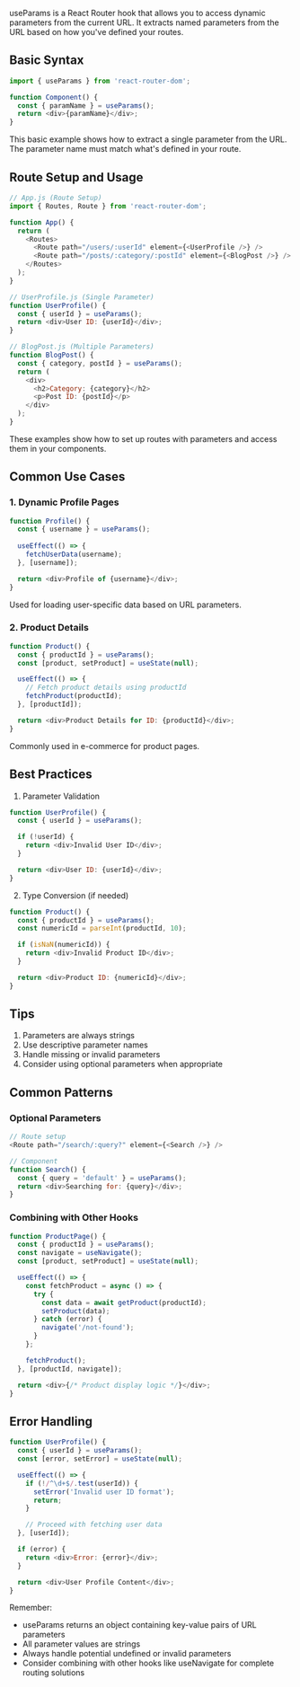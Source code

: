 useParams is a React Router hook that allows you to access dynamic parameters from the current URL. It extracts named parameters from the URL based on how you've defined your routes.

## Basic Syntax

```javascript
import { useParams } from 'react-router-dom';

function Component() {
  const { paramName } = useParams();
  return <div>{paramName}</div>;
}
```
This basic example shows how to extract a single parameter from the URL. The parameter name must match what's defined in your route.

## Route Setup and Usage

```javascript
// App.js (Route Setup)
import { Routes, Route } from 'react-router-dom';

function App() {
  return (
    <Routes>
      <Route path="/users/:userId" element={<UserProfile />} />
      <Route path="/posts/:category/:postId" element={<BlogPost />} />
    </Routes>
  );
}

// UserProfile.js (Single Parameter)
function UserProfile() {
  const { userId } = useParams();
  return <div>User ID: {userId}</div>;
}

// BlogPost.js (Multiple Parameters)
function BlogPost() {
  const { category, postId } = useParams();
  return (
    <div>
      <h2>Category: {category}</h2>
      <p>Post ID: {postId}</p>
    </div>
  );
}
```
These examples show how to set up routes with parameters and access them in your components.

## Common Use Cases

### 1. Dynamic Profile Pages
```javascript
function Profile() {
  const { username } = useParams();
  
  useEffect(() => {
    fetchUserData(username);
  }, [username]);

  return <div>Profile of {username}</div>;
}
```
Used for loading user-specific data based on URL parameters.

### 2. Product Details
```javascript
function Product() {
  const { productId } = useParams();
  const [product, setProduct] = useState(null);

  useEffect(() => {
    // Fetch product details using productId
    fetchProduct(productId);
  }, [productId]);

  return <div>Product Details for ID: {productId}</div>;
}
```
Commonly used in e-commerce for product pages.

## Best Practices

1. Parameter Validation
```javascript
function UserProfile() {
  const { userId } = useParams();

  if (!userId) {
    return <div>Invalid User ID</div>;
  }

  return <div>User ID: {userId}</div>;
}
```

2. Type Conversion (if needed)
```javascript
function Product() {
  const { productId } = useParams();
  const numericId = parseInt(productId, 10);

  if (isNaN(numericId)) {
    return <div>Invalid Product ID</div>;
  }

  return <div>Product ID: {numericId}</div>;
}
```

## Tips

1. Parameters are always strings
2. Use descriptive parameter names
3. Handle missing or invalid parameters
4. Consider using optional parameters when appropriate

## Common Patterns

### Optional Parameters
```javascript
// Route setup
<Route path="/search/:query?" element={<Search />} />

// Component
function Search() {
  const { query = 'default' } = useParams();
  return <div>Searching for: {query}</div>;
}
```

### Combining with Other Hooks
```javascript
function ProductPage() {
  const { productId } = useParams();
  const navigate = useNavigate();
  const [product, setProduct] = useState(null);

  useEffect(() => {
    const fetchProduct = async () => {
      try {
        const data = await getProduct(productId);
        setProduct(data);
      } catch (error) {
        navigate('/not-found');
      }
    };

    fetchProduct();
  }, [productId, navigate]);

  return <div>{/* Product display logic */}</div>;
}
```

## Error Handling

```javascript
function UserProfile() {
  const { userId } = useParams();
  const [error, setError] = useState(null);

  useEffect(() => {
    if (!/^\d+$/.test(userId)) {
      setError('Invalid user ID format');
      return;
    }

    // Proceed with fetching user data
  }, [userId]);

  if (error) {
    return <div>Error: {error}</div>;
  }

  return <div>User Profile Content</div>;
}
```

Remember:
- useParams returns an object containing key-value pairs of URL parameters
- All parameter values are strings
- Always handle potential undefined or invalid parameters
- Consider combining with other hooks like useNavigate for complete routing solutions